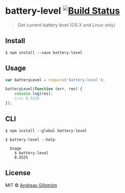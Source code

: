 # battery-level [![Build Status](https://travis-ci.org/gillstrom/battery-level.svg?branch=master)](https://travis-ci.org/gillstrom/battery-level)

> Get current battery level (OS X and Linux only)


## Install

```
$ npm install --save battery-level
```


## Usage

```js
var batteryLevel = require('battery-level');

batteryLevel(function (err, res) {
	console.log(res);
	//=> 0.5525
});
```


## CLI

```
$ npm install --global battery-level
```

```
$ battery-level --help

  Usage
    $ battery-level
    0.5525
```


## License

MIT © [Andreas Gillström](http://github.com/gillstrom)
